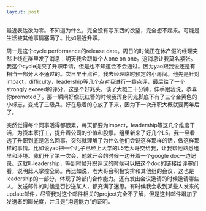 ```yaml
---
layout: post
---
```


最近表达欲为零。不知道为什么，完全没有写东西的欲望，完全想不起来。可能是生活被其他事情塞满了。比如最近升职。

周一是这个cycle performance的release date。周日的时候正在休产假的经理突然上线在群里发了消息：明天我会跟每个人one on one。这消息让我莫名紧张。我这个cycle提交了升职申请，但是也不知道会不会通过。因为yao跟我说还是有相当一部分人不通过的。次日早十点钟，我去经理临时预定的小房间。他先是针对impact，difficulty，leadership等几个点对我进行一番点评，最后给了一个strongly exceed的评分，这是个好兆头。谈了大概二十分钟，伸手跟我说，恭喜你promoted了。那一瞬间好像玩红警的时候我浑身闪光脚底下有了三个金黄色的小标志，变成了三级兵。好在悬着的心放了下来，因为下一次升职大概就要两年后了。

突然觉得每个同事活得都很累，每天都要为impact，leadership等这几个维度干活，为资本家打工，提升着公司的价值和股票。组里新来了好几个L5。我一旦看透了升职到底是怎么回事，突然就理解了为什么他们会说这样那样的话，做这样那样的事情。比如说yao把一个儿子已经上大学的L5老大哥交给我，让我帮他熟悉组里和环境。我们开了第一次会，他就开会的时候一边开着一个google doc一边记录。这就叫leadership，等到时候升职评议的时候可以把这个doc的链接给评审们看，说明此人掌控全局。再比如说，老大哥会积极安排和其他组的会议，这也是leadership的一部分，体现了跨部门合作能力。还有发出会议邀请的时候邀请哪些人，发送邮件的时候是否抄送某人，都充满了迷思。有时候我会收到某些人发来的update邮件，尽管我对这个邮件相关的project完全不了解，但是这封邮件增加了发送者的曝光度，并且是“沟通能力”的证明。